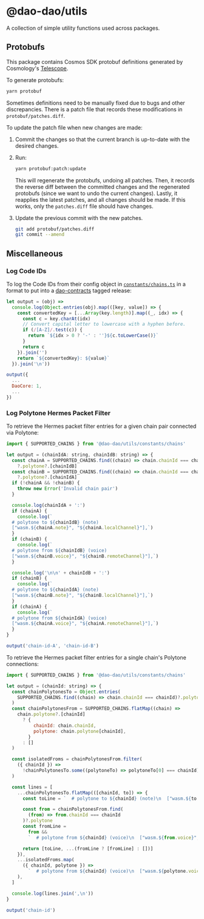 # @dao-dao/utils

A collection of simple utility functions used across packages.

## Protobufs

This package contains Cosmos SDK protobuf definitions generated by Cosmology's
[Telescope](https://github.com/cosmology-tech/telescope).

To generate protobufs:

```bash
yarn protobuf
```

Sometimes definitions need to be manually fixed due to bugs and other
discrepancies. There is a patch file that records these modifications in
`protobuf/patches.diff`.

To update the patch file when new changes are made:

1. Commit the changes so that the current branch is up-to-date with the desired
   changes.

2. Run:

   ```bash
   yarn protobuf:patch:update
   ```

   This will regenerate the protobufs, undoing all patches. Then, it records
   the reverse diff between the committed changes and the regenerated protobufs
   (since we want to undo the current changes). Lastly, it reapplies the latest
   patches, and all changes should be made. If this works, only the
   `patches.diff` file should have changes.

3. Update the previous commit with the new patches.

   ```bash
   git add protobuf/patches.diff
   git commit --amend
   ```

## Miscellaneous

### Log Code IDs

To log the Code IDs from their config object in
[`constants/chains.ts`](./constants/chains.ts) in a format to put into a
[dao-contracts](https://github.com/DA0-DA0/dao-contracts/releases) tagged
release:

```js
let output = (obj) =>
  console.log(Object.entries(obj).map(([key, value]) => {
    const convertedKey = [...Array(key.length)].map((_, idx) => {
      const c = key.charAt(idx)
      // Convert capital letter to lowercase with a hyphen before.
      if (/[A-Z]/.test(c)) {
        return `${idx > 0 ? '-' : ''}${c.toLowerCase()}`
      }
      return c
    }).join('')
    return `${convertedKey}: ${value}`
  }).join('\n'))

output({
  ...
  DaoCore: 1,
  ...
})
```

### Log Polytone Hermes Packet Filter

To retrieve the Hermes packet filter entries for a given chain pair connected
via Polytone:

```js
import { SUPPORTED_CHAINS } from '@dao-dao/utils/constants/chains'

let output = (chainIdA: string, chainIdB: string) => {
  const chainA = SUPPORTED_CHAINS.find((chain) => chain.chainId === chainIdA)
    ?.polytone?.[chainIdB]
  const chainB = SUPPORTED_CHAINS.find((chain) => chain.chainId === chainIdB)
    ?.polytone?.[chainIdA]
  if (!chainA && !chainB) {
    throw new Error('Invalid chain pair')
  }

  console.log(chainIdA + ':')
  if (chainA) {
    console.log(`
  # polytone to ${chainIdB} (note)
  ["wasm.${chainA.note}", "${chainA.localChannel}"],`)
  }
  if (chainB) {
    console.log(`
  # polytone from ${chainIdB} (voice)
  ["wasm.${chainB.voice}", "${chainB.remoteChannel}"],`)
  }

  console.log('\n\n' + chainIdB + ':')
  if (chainB) {
    console.log(`
  # polytone to ${chainIdA} (note)
  ["wasm.${chainB.note}", "${chainB.localChannel}"],`)
  }
  if (chainA) {
    console.log(`
  # polytone from ${chainIdA} (voice)
  ["wasm.${chainA.voice}", "${chainA.remoteChannel}"],`)
  }
}

output('chain-id-A', 'chain-id-B')
```

To retrieve the Hermes packet filter entries for a single chain's Polytone
connections:

```js
import { SUPPORTED_CHAINS } from '@dao-dao/utils/constants/chains'

let output = (chainId: string) => {
  const chainPolytonesTo = Object.entries(
    SUPPORTED_CHAINS.find((chain) => chain.chainId === chainId)?.polytone || {}
  )
  const chainPolytonesFrom = SUPPORTED_CHAINS.flatMap((chain) =>
    chain.polytone?.[chainId]
      ? {
          chainId: chain.chainId,
          polytone: chain.polytone[chainId],
        }
      : []
  )

  const isolatedFroms = chainPolytonesFrom.filter(
    ({ chainId }) =>
      !chainPolytonesTo.some((polytoneTo) => polytoneTo[0] === chainId)
  )

  const lines = [
    ...chainPolytonesTo.flatMap(([chainId, to]) => {
      const toLine = `  # polytone to ${chainId} (note)\n  ["wasm.${to.note}", "${to.localChannel}"]`

      const from = chainPolytonesFrom.find(
        (from) => from.chainId === chainId
      )?.polytone
      const fromLine =
        from &&
        `  # polytone from ${chainId} (voice)\n  ["wasm.${from.voice}", "${from.remoteChannel}"]`

      return [toLine, ...(fromLine ? [fromLine] : [])]
    }),
    ...isolatedFroms.map(
      ({ chainId, polytone }) =>
        `  # polytone from ${chainId} (voice)\n  ["wasm.${polytone.voice}", "${polytone.remoteChannel}"]`
    ),
  ]

  console.log(lines.join(',\n'))
}

output('chain-id')
```
